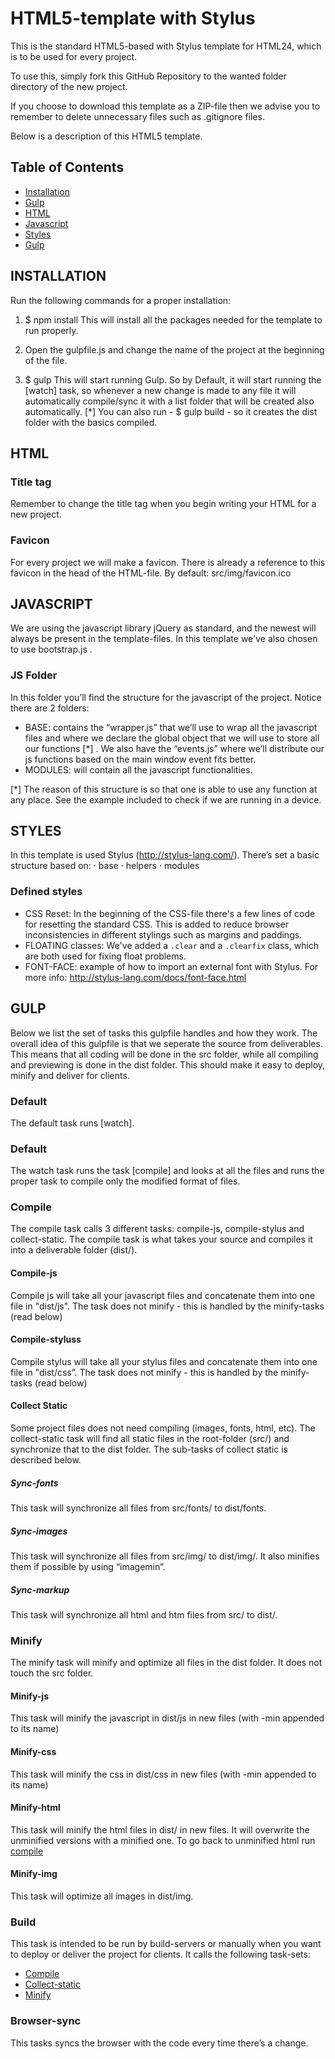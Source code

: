 HTML5-template with Stylus
========================

This is the standard HTML5-based with Stylus template for HTML24, which is to be used for every project.

To use this, simply fork this GitHub Repository to the wanted folder directory of the new project.

If you choose to download this template as a ZIP-file then we advise you to remember to delete unnecessary files such as .gitignore files.

Below is a description of this HTML5 template.

## Table of Contents


- [Installation](#installation)
- [Gulp](#gulp)
- [HTML](#html)
- [Javascript](#javascript)
- [Styles](#styles)
- [Gulp](#gulp)


INSTALLATION
----

Run the following commands for a proper installation:

1. $  npm install
	This will install all the packages needed for the template to run properly.

2. Open the gulpfile.js and change the name of the project at the beginning of the file.

3. $ gulp
	This will start running Gulp. So by Default, it will start running the [watch] task, so whenever a new change is made to any file it will automatically compile/sync it with a list folder that will be created also automatically.
[*] You can also run -    $ gulp build    - so it creates the dist folder with the basics compiled. 

HTML
----

### Title tag
Remember to change the title tag when you begin writing your HTML for a new project.

### Favicon
For every project we will make a favicon. There is already a reference to this favicon in the head of the HTML-file.
By default: src/img/favicon.ico


JAVASCRIPT
----------

We are using the javascript library jQuery as standard, and the newest will always be present in the template-files. In this template we've also chosen to use bootstrap.js .

### JS Folder
In this folder you’ll find the structure for the javascript of the project. Notice there are 2 folders: 
- BASE: contains the “wrapper.js” that we’ll use to wrap all the javascript files and where we declare the global object that we will use to store all our functions [*] . We also have the “events.js” where we’ll distribute our js functions based on the main window event fits better.  
- MODULES: will contain all the javascript functionalities. 

[*] The reason of this structure is so that one is able to use any function at any place. See the example included to check if we are running in a device.


STYLES
----------

In this template is used Stylus (http://stylus-lang.com/). There’s set a basic structure based on:
· base
· helpers
· modules

### Defined styles
- CSS Reset: In the beginning of the CSS-file there's a few lines of code for resetting the standard CSS. This is added to reduce browser inconsistencies in different stylings such as margins and paddings.
- FLOATING classes: We've added a `.clear` and a `.clearfix` class, which are both used for fixing float problems. 
- FONT-FACE: example of how to import an external font with Stylus. For more info: http://stylus-lang.com/docs/font-face.html


GULP
----

Below we list the set of tasks this gulpfile handles and how they work. The overall idea of this gulpfile is that we seperate the source from deliverables. This means that all coding will be done in the src folder, while all compiling and previewing is done in the dist folder. This should make it easy to deploy, minify and deliver for clients.

### Default
The default task runs [watch].
 
### Default
The watch task runs the task [compile] and looks at all the files and runs the proper task to compile only the modified format of files. 

### Compile
The compile task calls 3 different tasks: compile-js, compile-stylus and collect-static. The compile task is what takes your source and compiles it into a deliverable folder (dist/).

#### Compile-js
Compile js will take all your javascript files and concatenate them into one file in "dist/js". The task does not minify - this is handled by the minify-tasks (read below)

#### Compile-styluss
Compile stylus will take all your stylus files and concatenate them into one file in "dist/css”. The task does not minify - this is handled by the minify-tasks (read below)

#### Collect Static
Some project files does not need compiling (images, fonts, html, etc). The collect-static task will find all static files in the root-folder (src/) and synchronize that to the dist folder. The sub-tasks of collect static is described below.

##### Sync-fonts
This task will synchronize all files from src/fonts/ to dist/fonts.

##### Sync-images
This task will synchronize all files from src/img/ to dist/img/. It also minifies them if possible by using “imagemin”.

##### Sync-markup
This task will synchronize all html and htm files from src/ to dist/.

### Minify
The minify task will minify and optimize all files in the dist folder. It does not touch the src folder.

#### Minify-js
This task will minify the javascript in dist/js in new files (with -min appended to its name)

#### Minify-css
This task will minify the css in dist/css in new files (with -min appended to its name)

#### Minify-html
This task will minify the html files in dist/ in new files. It will overwrite the unminified versions with a minified one. To go back to unminified html run [compile](#compile)

#### Minify-img
This task will optimize all images in dist/img.

### Build
This task is intended to be run by build-servers or manually when you want to deploy or deliver the project for clients. It calls the following task-sets:

- [Compile](#compile)
- [Collect-static](#collect-static)
- [Minify](minify)

### Browser-sync
This tasks syncs the browser with the code every time there’s a change.